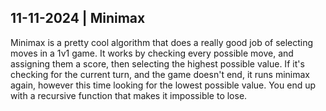 ## 11-11-2024 | Minimax

Minimax is a pretty cool algorithm that does a really good job of selecting moves in a 1v1 game. It works by
checking every possible move, and assigning them a score, then selecting the highest possible value. If it's checking for the current turn, and the game doesn't
end, it runs minimax again, however this time looking for the lowest possible value. You end up with a recursive function that
makes it impossible to lose.